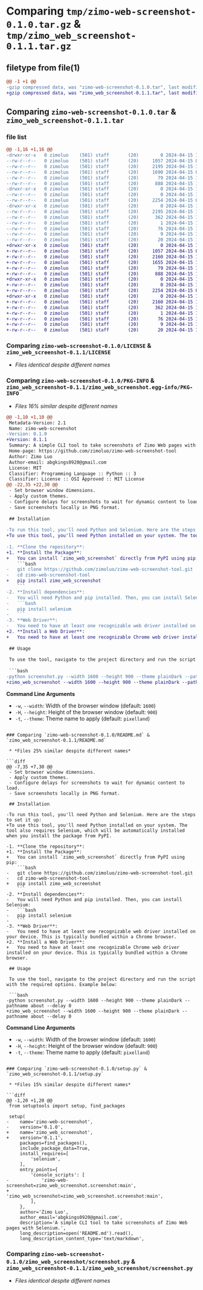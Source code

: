 # Comparing `tmp/zimo-web-screenshot-0.1.0.tar.gz` & `tmp/zimo_web_screenshot-0.1.1.tar.gz`

## filetype from file(1)

```diff
@@ -1 +1 @@
-gzip compressed data, was "zimo-web-screenshot-0.1.0.tar", last modified: Mon Apr 15 10:41:10 2024, max compression
+gzip compressed data, was "zimo_web_screenshot-0.1.1.tar", last modified: Mon Apr 15 11:33:02 2024, max compression
```

## Comparing `zimo-web-screenshot-0.1.0.tar` & `zimo_web_screenshot-0.1.1.tar`

### file list

```diff
@@ -1,16 +1,16 @@
-drwxr-xr-x   0 zimoluo    (501) staff       (20)        0 2024-04-15 10:41:10.311441 zimo-web-screenshot-0.1.0/
--rw-r--r--   0 zimoluo    (501) staff       (20)     1057 2024-04-15 05:14:35.000000 zimo-web-screenshot-0.1.0/LICENSE
--rw-r--r--   0 zimoluo    (501) staff       (20)     2195 2024-04-15 10:41:10.311507 zimo-web-screenshot-0.1.0/PKG-INFO
--rw-r--r--   0 zimoluo    (501) staff       (20)     1690 2024-04-15 05:55:10.000000 zimo-web-screenshot-0.1.0/README.md
--rw-r--r--   0 zimoluo    (501) staff       (20)       79 2024-04-15 10:41:10.311694 zimo-web-screenshot-0.1.0/setup.cfg
--rw-r--r--   0 zimoluo    (501) staff       (20)      888 2024-04-15 10:39:36.000000 zimo-web-screenshot-0.1.0/setup.py
-drwxr-xr-x   0 zimoluo    (501) staff       (20)        0 2024-04-15 10:41:10.310612 zimo-web-screenshot-0.1.0/zimo_web_screenshot/
--rw-r--r--   0 zimoluo    (501) staff       (20)        0 2024-04-15 10:38:36.000000 zimo-web-screenshot-0.1.0/zimo_web_screenshot/__init__.py
--rw-r--r--   0 zimoluo    (501) staff       (20)     2254 2024-04-15 05:05:14.000000 zimo-web-screenshot-0.1.0/zimo_web_screenshot/screenshot.py
-drwxr-xr-x   0 zimoluo    (501) staff       (20)        0 2024-04-15 10:41:10.311344 zimo-web-screenshot-0.1.0/zimo_web_screenshot.egg-info/
--rw-r--r--   0 zimoluo    (501) staff       (20)     2195 2024-04-15 10:41:10.000000 zimo-web-screenshot-0.1.0/zimo_web_screenshot.egg-info/PKG-INFO
--rw-r--r--   0 zimoluo    (501) staff       (20)      362 2024-04-15 10:41:10.000000 zimo-web-screenshot-0.1.0/zimo_web_screenshot.egg-info/SOURCES.txt
--rw-r--r--   0 zimoluo    (501) staff       (20)        1 2024-04-15 10:41:10.000000 zimo-web-screenshot-0.1.0/zimo_web_screenshot.egg-info/dependency_links.txt
--rw-r--r--   0 zimoluo    (501) staff       (20)       76 2024-04-15 10:41:10.000000 zimo-web-screenshot-0.1.0/zimo_web_screenshot.egg-info/entry_points.txt
--rw-r--r--   0 zimoluo    (501) staff       (20)        9 2024-04-15 10:41:10.000000 zimo-web-screenshot-0.1.0/zimo_web_screenshot.egg-info/requires.txt
--rw-r--r--   0 zimoluo    (501) staff       (20)       20 2024-04-15 10:41:10.000000 zimo-web-screenshot-0.1.0/zimo_web_screenshot.egg-info/top_level.txt
+drwxr-xr-x   0 zimoluo    (501) staff       (20)        0 2024-04-15 11:33:02.637790 zimo_web_screenshot-0.1.1/
+-rw-r--r--   0 zimoluo    (501) staff       (20)     1057 2024-04-15 05:14:35.000000 zimo_web_screenshot-0.1.1/LICENSE
+-rw-r--r--   0 zimoluo    (501) staff       (20)     2160 2024-04-15 11:33:02.637875 zimo_web_screenshot-0.1.1/PKG-INFO
+-rw-r--r--   0 zimoluo    (501) staff       (20)     1655 2024-04-15 11:32:37.000000 zimo_web_screenshot-0.1.1/README.md
+-rw-r--r--   0 zimoluo    (501) staff       (20)       79 2024-04-15 11:33:02.638064 zimo_web_screenshot-0.1.1/setup.cfg
+-rw-r--r--   0 zimoluo    (501) staff       (20)      888 2024-04-15 11:30:24.000000 zimo_web_screenshot-0.1.1/setup.py
+drwxr-xr-x   0 zimoluo    (501) staff       (20)        0 2024-04-15 11:33:02.636613 zimo_web_screenshot-0.1.1/zimo_web_screenshot/
+-rw-r--r--   0 zimoluo    (501) staff       (20)        0 2024-04-15 10:38:36.000000 zimo_web_screenshot-0.1.1/zimo_web_screenshot/__init__.py
+-rw-r--r--   0 zimoluo    (501) staff       (20)     2254 2024-04-15 05:05:14.000000 zimo_web_screenshot-0.1.1/zimo_web_screenshot/screenshot.py
+drwxr-xr-x   0 zimoluo    (501) staff       (20)        0 2024-04-15 11:33:02.637677 zimo_web_screenshot-0.1.1/zimo_web_screenshot.egg-info/
+-rw-r--r--   0 zimoluo    (501) staff       (20)     2160 2024-04-15 11:33:02.000000 zimo_web_screenshot-0.1.1/zimo_web_screenshot.egg-info/PKG-INFO
+-rw-r--r--   0 zimoluo    (501) staff       (20)      362 2024-04-15 11:33:02.000000 zimo_web_screenshot-0.1.1/zimo_web_screenshot.egg-info/SOURCES.txt
+-rw-r--r--   0 zimoluo    (501) staff       (20)        1 2024-04-15 11:33:02.000000 zimo_web_screenshot-0.1.1/zimo_web_screenshot.egg-info/dependency_links.txt
+-rw-r--r--   0 zimoluo    (501) staff       (20)       76 2024-04-15 11:33:02.000000 zimo_web_screenshot-0.1.1/zimo_web_screenshot.egg-info/entry_points.txt
+-rw-r--r--   0 zimoluo    (501) staff       (20)        9 2024-04-15 11:33:02.000000 zimo_web_screenshot-0.1.1/zimo_web_screenshot.egg-info/requires.txt
+-rw-r--r--   0 zimoluo    (501) staff       (20)       20 2024-04-15 11:33:02.000000 zimo_web_screenshot-0.1.1/zimo_web_screenshot.egg-info/top_level.txt
```

### Comparing `zimo-web-screenshot-0.1.0/LICENSE` & `zimo_web_screenshot-0.1.1/LICENSE`

 * *Files identical despite different names*

### Comparing `zimo-web-screenshot-0.1.0/PKG-INFO` & `zimo_web_screenshot-0.1.1/zimo_web_screenshot.egg-info/PKG-INFO`

 * *Files 16% similar despite different names*

```diff
@@ -1,10 +1,10 @@
 Metadata-Version: 2.1
 Name: zimo-web-screenshot
-Version: 0.1.0
+Version: 0.1.1
 Summary: A simple CLI tool to take screenshots of Zimo Web pages with Selenium.
 Home-page: https://github.com/zimoluo/zimo-web-screenshot-tool
 Author: Zimo Luo
 Author-email: abgkings0920@gmail.com
 License: MIT
 Classifier: Programming Language :: Python :: 3
 Classifier: License :: OSI Approved :: MIT License
@@ -22,35 +22,30 @@
 - Set browser window dimensions.
 - Apply custom themes.
 - Configure delays for screenshots to wait for dynamic content to load.
 - Save screenshots locally in PNG format.
 
 ## Installation
 
-To run this tool, you'll need Python and Selenium. Here are the steps to set it up:
+To use this tool, you'll need Python installed on your system. The tool also requires Selenium, which will be automatically installed when you install the package from PyPI.
 
-1. **Clone the repository**:
+1. **Install the Package**:
+   You can install `zimo_web_screenshot` directly from PyPI using pip:
    ```bash
-   git clone https://github.com/zimoluo/zimo-web-screenshot-tool.git
-   cd zimo-web-screenshot-tool
+   pip install zimo_web_screenshot
    ```
-2. **Install dependencies**:
-   You will need Python and pip installed. Then, you can install Selenium:
-   ```bash
-   pip install selenium
-   ```
-3. **Web Driver**:
-   You need to have at least one recognizable web driver installed on your device. This is typically bundled within a Chrome browser.
+2. **Install a Web Driver**:
+   You need to have at least one recognizable Chrome web driver installed on your device. This is typically bundled within a Chrome browser.
 
 ## Usage
 
 To use the tool, navigate to the project directory and run the script with the required options. Example below:
 
 ```bash
-python screenshot.py --width 1600 --height 900 --theme plainDark --pathname about --delay 0
+zimo_web_screenshot --width 1600 --height 900 --theme plainDark --pathname about --delay 0
 ```
 
 **Command Line Arguments**
 
 - `-w`, `--width`: Width of the browser window (default: `1600`)
 - `-H`, `--height`: Height of the browser window (default: `900`)
 - `-t`, `--theme`: Theme name to apply (default: `pixelland`)
```

### Comparing `zimo-web-screenshot-0.1.0/README.md` & `zimo_web_screenshot-0.1.1/README.md`

 * *Files 25% similar despite different names*

```diff
@@ -7,35 +7,30 @@
 - Set browser window dimensions.
 - Apply custom themes.
 - Configure delays for screenshots to wait for dynamic content to load.
 - Save screenshots locally in PNG format.
 
 ## Installation
 
-To run this tool, you'll need Python and Selenium. Here are the steps to set it up:
+To use this tool, you'll need Python installed on your system. The tool also requires Selenium, which will be automatically installed when you install the package from PyPI.
 
-1. **Clone the repository**:
+1. **Install the Package**:
+   You can install `zimo_web_screenshot` directly from PyPI using pip:
    ```bash
-   git clone https://github.com/zimoluo/zimo-web-screenshot-tool.git
-   cd zimo-web-screenshot-tool
+   pip install zimo_web_screenshot
    ```
-2. **Install dependencies**:
-   You will need Python and pip installed. Then, you can install Selenium:
-   ```bash
-   pip install selenium
-   ```
-3. **Web Driver**:
-   You need to have at least one recognizable web driver installed on your device. This is typically bundled within a Chrome browser.
+2. **Install a Web Driver**:
+   You need to have at least one recognizable Chrome web driver installed on your device. This is typically bundled within a Chrome browser.
 
 ## Usage
 
 To use the tool, navigate to the project directory and run the script with the required options. Example below:
 
 ```bash
-python screenshot.py --width 1600 --height 900 --theme plainDark --pathname about --delay 0
+zimo_web_screenshot --width 1600 --height 900 --theme plainDark --pathname about --delay 0
 ```
 
 **Command Line Arguments**
 
 - `-w`, `--width`: Width of the browser window (default: `1600`)
 - `-H`, `--height`: Height of the browser window (default: `900`)
 - `-t`, `--theme`: Theme name to apply (default: `pixelland`)
```

### Comparing `zimo-web-screenshot-0.1.0/setup.py` & `zimo_web_screenshot-0.1.1/setup.py`

 * *Files 15% similar despite different names*

```diff
@@ -1,20 +1,20 @@
 from setuptools import setup, find_packages
 
 setup(
-    name='zimo-web-screenshot',
-    version='0.1.0',
+    name='zimo_web_screenshot',
+    version='0.1.1',
     packages=find_packages(),
     include_package_data=True,
     install_requires=[
         'selenium',
     ],
     entry_points={
         'console_scripts': [
-            'zimo-web-screenshot=zimo_web_screenshot.screenshot:main',
+            'zimo_web_screenshot=zimo_web_screenshot.screenshot:main',
         ],
     },
     author='Zimo Luo',
     author_email='abgkings0920@gmail.com',
     description='A simple CLI tool to take screenshots of Zimo Web pages with Selenium.',
     long_description=open('README.md').read(),
     long_description_content_type='text/markdown',
```

### Comparing `zimo-web-screenshot-0.1.0/zimo_web_screenshot/screenshot.py` & `zimo_web_screenshot-0.1.1/zimo_web_screenshot/screenshot.py`

 * *Files identical despite different names*

